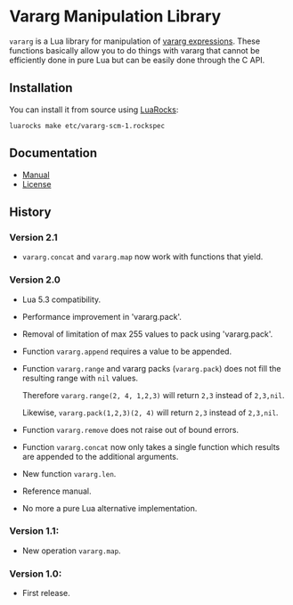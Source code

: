 Vararg Manipulation Library
===========================

`vararg` is a Lua library for manipulation of [vararg expressions](http://www.lua.org/manual/5.3/manual.html#3.4.11).
These functions basically allow you to do things with vararg that
cannot be efficiently done in pure Lua but can be easily done through the C API.

Installation
------------

You can install it from source using [LuaRocks](https://luarocks.org):

```shell
luarocks make etc/vararg-scm-1.rockspec
```

Documentation
-------------

- [Manual](doc/manual.md)
- [License](LICENSE)

History
-------

### Version 2.1
- `vararg.concat` and `vararg.map` now work with functions that yield.

### Version 2.0
-   Lua 5.3 compatibility.
-   Performance improvement in 'vararg.pack'.
-   Removal of limitation of max 255 values to pack using 'vararg.pack'.
-   Function `vararg.append` requires a value to be appended.
-   Function `vararg.range` and vararg packs (`vararg.pack`) does not fill the resulting range with `nil` values.

    Therefore `vararg.range(2, 4, 1,2,3)` will return `2,3` instead of `2,3,nil`.

    Likewise, `vararg.pack(1,2,3)(2, 4)` will return `2,3` instead of `2,3,nil`.
-   Function `vararg.remove` does not raise out of bound errors.
-   Function `vararg.concat` now only takes a single function which results are appended to the additional arguments.
-   New function `vararg.len`.
-   Reference manual.
-   No more a pure Lua alternative implementation.

### Version 1.1:
- New operation `vararg.map`.

### Version 1.0:
- First release.
